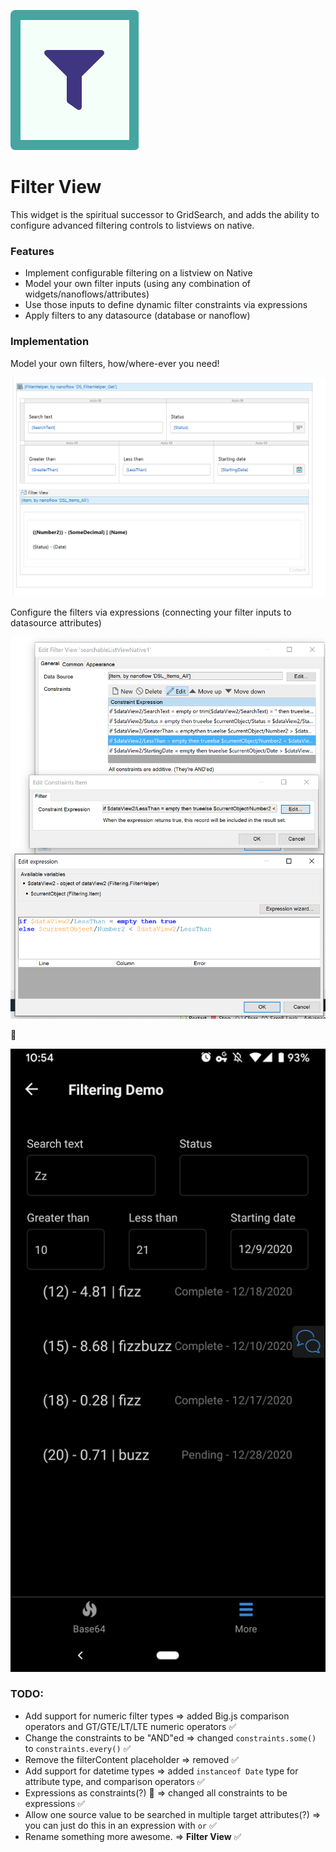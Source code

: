 ![image-20201211102634539](https://github.com/cdcharlebois/searchable-listview-native/raw/main/README.assets/image-20201211102634539.png)

# Filter View

This widget is the spiritual successor to GridSearch, and adds the ability to configure advanced filtering controls to
listviews on native.

### Features

-   Implement configurable filtering on a listview on Native
-   Model your own filter inputs (using any combination of widgets/nanoflows/attributes)
-   Use those inputs to define dynamic filter constraints via expressions
-   Apply filters to any datasource (database or nanoflow)

### Implementation

Model your own filters, how/where-ever you need!

![image-20201209104841662](https://raw.githubusercontent.com/cdcharlebois/searchable-listview-native/main/README.assets/image-20201209104841662.png)

Configure the filters via expressions (connecting your filter inputs to datasource attributes)

![image-20201209105028733](https://github.com/cdcharlebois/searchable-listview-native/raw/main/README.assets/image-20201209105028733.png)

:tada:

![image-20201209105522954](https://github.com/cdcharlebois/searchable-listview-native/raw/main/README.assets/image-20201209105522954.png)

### TODO:

-   Add support for numeric filter types => added Big.js comparison operators and GT/GTE/LT/LTE numeric operators ✅
-   Change the constraints to be "AND"ed => changed `constraints.some()` to `constraints.every()` ✅
-   Remove the filterContent placeholder => removed ✅
-   Add support for datetime types => added `instanceof Date` type for attribute type, and comparison operators ✅
-   Expressions as constraints(?) 🤯 => changed all constraints to be expressions ✅
-   Allow one source value to be searched in multiple target attributes(?) => you can just do this in an expression with
    `or` ✅
-   Rename something more awesome. => **Filter View** ✅
